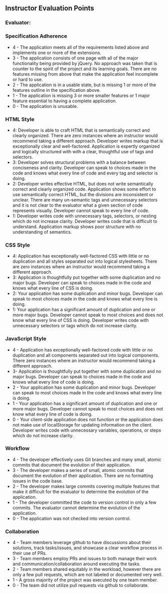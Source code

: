 ## Instructor Evaluation Points
### Evaluator:

### Specification Adherence

- 4 - The application meets all of the requirements listed above and implements one or more of the extensions.
- 3 - The application consists of one page with all of the major functionality being provided by jQuery. No approach was taken that is counter to the spirit of the project and its learning goals. There are no features missing from above that make the application feel incomplete or hard to use.
- 2 - The application is in a usable state, but is missing 1 or more of the features outline in the specification above.
- 1 - The application is missing 3 or more smaller features or 1 major feature essential to having a complete application.
- 0 - The application is unusable.

### HTML Style

- 4: Developer is able to craft HTML that is semantically correct and clearly organized. There are zero instances where an instructor would recommend taking a different approach. Developer writes markup that is exceptionally clear and well-factored. Application is expertly organized and logically structured with with a clear, thoughtful use of tags and selectors.
- 3: Developer solves structural problems with a balance between conciseness and clarity. Developer can speak to choices made in the code and knows what every line of code and every tag and selector is doing.
- 2: Developer writes effective HTML, but does not write semantically correct and clearly organized code. Application shows some effort to use semantically correct HTML, but the divisions are inconsistent or unclear. There are many un-semantic tags and unnecessary selectors and it is not clear to the evaluator what a given section of code represents visually. Developer cannot speak to every line of code.
- 1: Developer writes code with unnecessary tags, selectors, or nesting which do not increase clarity. Developer writes code that is difficult to understand. Application markup shows poor structure with no understanding of semantics.

### CSS Style

- 4: Application has exceptionally well-factored CSS with little or no duplication and all styles separated out into logical stylesheets. There are zero instances where an instructor would recommend taking a different approach.
- 3: Application is thoughtfully put together with some duplication and no major bugs. Developer can speak to choices made in the code and knows what every line of CSS is doing.
- 2: Your application has some duplication and minor bugs. Developer can speak to most choices made in the code and knows what every line is doing.
- 1: Your application has a significant amount of duplication and one or more major bugs. Developer cannot speak to most choices and does not know what every line of CSS is doing. Developer writes code with unnecessary selectors or tags which do not increase clarity.

### JavaScript Style

- 4 - Application has exceptionally well-factored code with little or no duplication and all components separated out into logical components. There zero instances where an instructor would recommend taking a different approach.
- 3- Application is thoughtfully put together with some duplication and no major bugs. Developer can speak to choices made in the code and knows what every line of code is doing.
- 2 - Your application has some duplication and minor bugs. Developer can speak to most choices made in the code and knows what every line is doing.
- 1 - Your application has a significant amount of duplication and one or more major bugs. Developer cannot speak to most choices and does not know what every line of code is doing.
- 0 - Your client-side application does not function or the application does not make use of localStorage for updating information on the client. Developer writes code with unnecessary variables, operations, or steps which do not increase clarity.

### Workflow

- 4 - The developer effectively uses Git branches and many small, atomic commits that document the evolution of their application.
- 3 - The developer makes a series of small, atomic commits that document the evolution of their application. There are no formatting issues in the code base.
- 2 - The developer makes large commits covering multiple features that make it difficult for the evaluator to determine the evolution of the application.
- 1 - The developer committed the code to version control in only a few commits. The evaluator cannot determine the evolution of the application.
- 0 - The application was not checked into version control.

### Collaboration

- 4 - Team members leverage github to have discussions about their solutions, track tasks/issues, and showcase a clear workflow process in their use of PRs.
- 3 - Team members employ PRs and issues to both manage their work and communication/collaboration around executing the tasks.
- 2 - Team members shared equitably in the workload, however there are only a few pull requests, which are not labeled or documented very well.
- 1 - A gross majority of the project was executed by one team member.
- 0 - The team did not utilize pull requests via github to collaborate.
